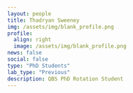 ```yaml
---
layout: people
title: Thadryan Sweeney
img: /assets/img/blank_profile.png
profile:
  align: right
  image: /assets/img/blank_profile.png
news: false
social: false
type: "PhD Students"
lab_type: "Previous"
description: QBS PhD Rotation Student
---
```

